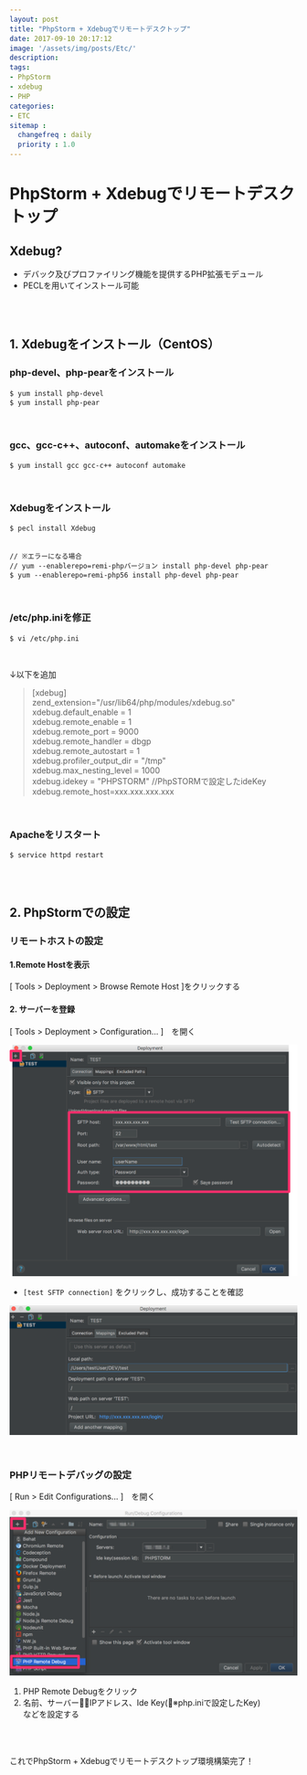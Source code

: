 ```yaml
---
layout: post
title: "PhpStorm + Xdebugでリモートデスクトップ"
date: 2017-09-10 20:17:12
image: '/assets/img/posts/Etc/'
description:
tags:
- PhpStorm
- xdebug
- PHP
categories:
- ETC
sitemap :
  changefreq : daily
  priority : 1.0
---
```


# PhpStorm + Xdebugでリモートデスクトップ

## Xdebug?
* デバック及びプロファイリング機能を提供するPHP拡張モデュール
* PECLを用いてインストール可能

<br><br>

## 1. Xdebugをインストール（CentOS）

### php-devel、php-pearをインストール
    $ yum install php-devel
    $ yum install php-pear

<br>

### gcc、gcc-c++、autoconf、automakeをインストール
    $ yum install gcc gcc-c++ autoconf automake

<br>

### Xdebugをインストール
    $ pecl install Xdebug
    

    // ※エラーになる場合
    // yum --enablerepo=remi-phpバージョン install php-devel php-pear
    $ yum --enablerepo=remi-php56 install php-devel php-pear
	
<br>

### /etc/php.iniを修正

    $ vi /etc/php.ini

<br>

↓以下を追加
> [xdebug]  
> zend_extension="/usr/lib64/php/modules/xdebug.so"  
> xdebug.default_enable = 1  
> xdebug.remote_enable = 1  
> xdebug.remote_port = 9000  
> xdebug.remote_handler = dbgp  
> xdebug.remote_autostart = 1  
> xdebug.profiler_output_dir = "/tmp"  
> xdebug.max_nesting_level = 1000  
> xdebug.idekey = "PHPSTORM" //PhpSTORMで設定したideKey  
> xdebug.remote_host=xxx.xxx.xxx.xxx  


<br>

### Apacheをリスタート

    $ service httpd restart


<br><br>

## 2. PhpStormでの設定

### リモートホストの設定

#### 1.Remote Hostを表示  
[ Tools > Deployment > Browse Remote Host ]をクリックする

#### 2. サーバーを登録  
[ Tools > Deployment > Configuration... ]　を開く  

![](/assets/img/posts/Etc/Deployment1.png)
* `[test SFTP connection]` をクリックし、成功することを確認

![](/assets/img/posts/Etc/Deployment2.png)

<br>

### PHPリモートデバッグの設定

[ Run > Edit Configurations... ]　を開く

![](/assets/img/posts/Etc/Run_Debug_Configurations.png)
1. PHP Remote Debugをクリック  
2. 名前、サーバーIPアドレス、Ide Key(※php.iniで設定したKey)  
などを設定する

<br>
<br>

これでPhpStorm + Xdebugでリモートデスクトップ環境構築完了！
